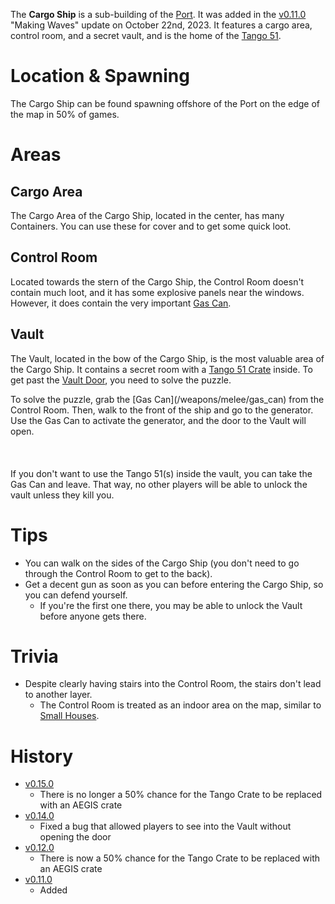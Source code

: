 The **Cargo Ship** is a sub-building of the [Port](/buildings/port). It was added in the [v0.11.0](https://github.com/HasangerGames/suroi/releases/tag/v0.11.0) "Making Waves" update on October 22nd, 2023. It features a cargo area, control room, and a secret vault, and is the home of the [Tango 51](/weapons/guns/tango_51).

# Location & Spawning

The Cargo Ship can be found spawning offshore of the Port on the edge of the map in 50% of games.

# Areas

## Cargo Area

The Cargo Area of the Cargo Ship, located in the center, has many Containers. You can use these for cover and to get some quick loot.

## Control Room

Located towards the stern of the Cargo Ship, the Control Room doesn't contain much loot, and it has some explosive panels near the windows. However, it does contain the very important [Gas Can](/weapons/melee/gas_can).

## Vault

The Vault, located in the bow of the Cargo Ship, is the most valuable area of the Cargo Ship. It contains a secret room with a [Tango 51 Crate](/obstacles/tango_crate) inside. To get past the [Vault Door](/obstacles/door), you need to solve the puzzle.

<Spoiler spoiler="Ship puzzle solution">
  To solve the puzzle, grab the [Gas Can](/weapons/melee/gas_can) from
  the Control Room. Then, walk to the front of the ship and go to the generator.
  Use the Gas Can to activate the generator, and the door to the Vault will open.<br></br><br></br>
  If you don't want to use the Tango 51(s) inside the vault, you can take the Gas Can and
  leave. That way, no other players will be able to unlock the vault unless they kill you.
</Spoiler>

# Tips

- You can walk on the sides of the Cargo Ship (you don't need to go through the Control Room to get to the back).
- Get a decent gun as soon as you can before entering the Cargo Ship, so you can defend yourself.
  - If you're the first one there, you may be able to unlock the Vault before anyone gets there.

# Trivia

- Despite clearly having stairs into the Control Room, the stairs don't lead to another layer.
  - The Control Room is treated as an indoor area on the map, similar to [Small Houses](/buildings/small_house).

# History
- [v0.15.0](https://github.com/HasangerGames/suroi/releases/tag/v0.15.0)
  - There is no longer a 50% chance for the Tango Crate to be replaced with an AEGIS crate
- [v0.14.0](https://github.com/HasangerGames/suroi/releases/tag/v0.14.0)
  - Fixed a bug that allowed players to see into the Vault without opening the door
- [v0.12.0](https://github.com/HasangerGames/suroi/releases/tag/v0.12.0)
  - There is now a 50% chance for the Tango Crate to be replaced with an AEGIS crate
- [v0.11.0](https://github.com/HasangerGames/suroi/releases/tag/v0.11.0)
  - Added
